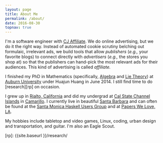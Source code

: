 ```yaml
---
layout: page
title: About Me
permalink: /about/
date: 2016-08-30
topnav: true
---
```


I'm a software engineer with [CJ Affiliate][1]. We do online advertising, but we do it the right way. Instead of automated cookie scrutiny belching out formulaic, irrelevant ads, we build tools that allow _publishers_ (_e.g.,_ your favorite blogs) to connect directly with _advertisers_ (_e.g.,_ the stores you shop at) so that the publishers can hand-pick the most relevant ads for their audiences. This kind of advertising is called _affiliate._

I finished my PhD in Mathematics (specifically, [Algebra][2] and [Lie Theory][3]) at [Auburn University][4] under Huajun Huang in June 2014. I still find time to do [research][rp] on occasion.

I grew up in [Rialto, California][5] and did my undergrad at [Cal State Channel Islands][6] in [Camarillo][7]. I currently live in beautiful [Santa Barbara][8] and can often be found at the [Santa Monica Haskell Users Group][9] and at [Papers We Love, LA][10].

My hobbies include tabletop and video games, Linux, coding, urban design and transportation, and guitar. I'm also an Eagle Scout.

  [1]: http://engineering.cj.com/blog
  [2]: http://en.wikipedia.org/wiki/Algebra#Abstract_algebra
  [3]: http://en.wikipedia.org/wiki/Lie_theory
  [4]: http://auburn.edu
  [5]: http://www.google.com/maps/place/Rialto,+CA/@34.1128773,-117.9851915,9z/data=!4m5!3m4!1s0x80c34d0da546d719:0x880f998426905aa0!8m2!3d34.1064001!4d-117.3703235
  [6]: http://csuci.edu
  [7]: http://www.google.com/maps/place/Camarillo,+CA/@34.236681,-118.9901195,9z/data=!4m5!3m4!1s0x80e836108f4494bb:0x6e59410f8a656ce7!8m2!3d34.2163937!4d-119.0376023
  [8]: http://www.google.com/maps/place/Santa+Barbara,+CA/@34.5387485,-119.9605749,8z/data=!4m5!3m4!1s0x80e914c76f2d83d5:0xc8d13a64d7ba7648!8m2!3d34.4208305!4d-119.6981901
  [9]: http://www.meetup.com/santa-monica-haskell/
  [10]: http://www.meetup.com/Papers-We-Love-LA/
  [rp]: {{site.baseurl }}/research/
